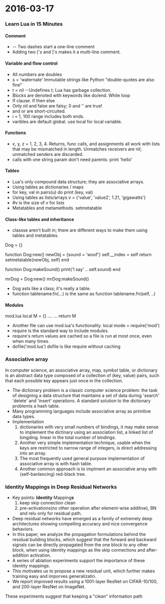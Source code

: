 2016-03-17
===============
### Learn Lua in 15 Minutes

#### Comment
* -- Two dashes start a one-line comment
* Adding two ['s and ]'s makes it a multi-line comment.

#### Variable and flow control
* All numbers are doubles
* s = 'waternate' Immutable strings like Python "double-quotes are also fine"
* t = nil   --Undefines t; Lua has garbage collection.
* Blocks are denoted with keywords like do/end. While loop
* If clause. If then else
* Only nil and false are falsy; 0 and '' are true!
* and or are short-circuited.
* i = 1, 100  range includes both ends.
* varibles are default global. use local for local variable.

#### Functions
* x, y, z = 1, 2, 3, 4. Returns, func calls, and assignments all work with lists that may be mismatched in length. Unmatches receivers are nil; unmatched senders are discarded.
* calls with one string param don't need parents: print 'hello'


#### Tables
* Lua's only compound data structure; they are associative arrays.
* Using tables as dictionaries / maps
* for key, val in pairs(u) do print (key, val)
* Using tables as lists/arrays v = {'value', 'value2', 1.21, 'gigawatts'}
* #v is the size of v for lists 
* Metatables and metamethods. setmetatable

#### Class-like tables and inheritance
* classse aren't built in; there are different ways to make them using tables and metatables.

Dog = {}

function Dog:new()
    newObj = {sound = 'woof'}
    self.__index = self
    return setmetatable(newObj, self)
end

function Dog:makeSound()
    print('I say' .. self.sound)
end

mrDog = Dog:new()
mrDog:makeSound()


* Dog asts like a class; it's really a table.
* function tablename:fn(...) is the same as function tablename.fn(self, ..)


#### Modules
mod.lua
local M = {}
....
...
return M

* Another file can use mod.lua's functionality.
local mode = require('mod')
* require is the standard way to include modules.
* require's return values are cached so a file is run at most once, even when  many times.
* dofile('mod.lua') dofile is like require without caching


### Associative array
In computer science, an associative array, map, symbol table, or dictionary is an abstract data type composed of a collection of (key, value) pairs, such that each possible key appears just once in the collection.
* The dictionary problem is a classic computer science problem: the task of designing a data structure that maintains a set of data during 'search' 'delete' and 'insert' operations.  A standard solution to the dictionary problemis a hash table. 
* Many programming languages include associative array as primitive data types.
* Implementation
    1. dictionaries with very small numbers of bindings, it may make sense to implement the dictinary using an association list, a linked list of bingding. linear in the total number of bindings.
    2. Another very simple implementation technique, usable when the keys are restricted to narrow range of integers, is direct addressing into an array.
    3. The most frequently used general purpose implementation of associative array is with hash table.
    4. Another common approach is to implment an associative array with (self-banlancing) red-black tree.



### Identity Mappings in Deep Residual Networks

* Key points:   **Identity** Mapping**s**
   1. keep skip connection clean
   2. pre-activations(no other operation after element-wise additive), BN and relu only for residual path.
* Deep residual networks have emerged as a family of extremely deep architectures showing compelling accuracy and nice convergence behaviors.
* In this paper, we analyze the propagation formulations behind the residual building blocks, which suggest that the forward and backward signals can be directly propagated from the one block to any other block, when using identity mappings as the skip connections and after-addition activation.
* A series of ablation experiments support the importance of these identity mappings.
* This motivates us to propose a new residual unit, which further makes training easy and imporves generalizatin.
* We report improved results using a 1001-layer ResNet on CIFAR-10/100, and 200-layer ResNet on ImageNet.


These experiments suggest that keeping a "clean" information path
